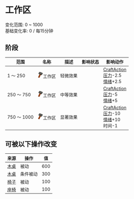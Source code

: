 # 工作区  
>   
  
变化范围: 0 ~ 1000  
基础变化率: 0 / 每15分钟  
## 阶段  
范围  |  名称  |  描述  |  影响状态  |  影响动作  
----  |  ----  |  ----  |  ----  |  ----  
1 ～ 250  |  <img decoding="async" src="Sprite/Construction.png" href="a.md" style="max-width:20px;max-height:20px;">工作区  |  轻微效果  |    |  [CraftAction](CraftAction.md)<br>[压力](Stress.md)-2.5<br>[情绪](Morale.md)+2.5  
250 ～ 750  |  <img decoding="async" src="Sprite/Construction.png" href="a.md" style="max-width:20px;max-height:20px;">工作区  |  中等效果  |    |  [CraftAction](CraftAction.md)<br>[压力](Stress.md)-5<br>[情绪](Morale.md)+5  
750 ～ 1000  |  <img decoding="async" src="Sprite/Construction.png" href="a.md" style="max-width:20px;max-height:20px;">工作区  |  显著效果  |    |  [CraftAction](CraftAction.md)<br>[压力](Stress.md)-10<br>[情绪](Morale.md)+10<br>时间-1  
## 可被以下操作改变  
来源  |  操作  |  值  
----  |  ----  |  ----  
[木桌](Table.md)  |  被动  |  600  
[木桌](Table.md)  |  条件被动  |  300  
[椅子](ChairPlaced.md)  |  被动  |  100  
[座椅](SeatPlaced.md)  |  被动  |  100  
